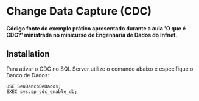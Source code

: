 # Change Data Capture (CDC)

#### Código fonte do exemplo prático apresentado durante a aula 'O que é CDC?' ministrada no minicurso de Engenharia de Dados do Infnet.

## Installation

Para ativar o CDC no SQL Server utilize o comando abaixo e especifique o Banco de Dados:

```
USE SeuBancoDeDados;
EXEC sys.sp_cdc_enable_db;
```
